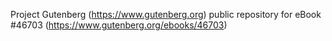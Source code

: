 Project Gutenberg (https://www.gutenberg.org) public repository for eBook #46703 (https://www.gutenberg.org/ebooks/46703)
